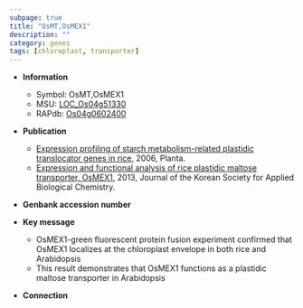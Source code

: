 ```yaml
---
subpage: true
title: "OsMT,OsMEX1"
description: ""
category: genes
tags: [chloroplast, transporter]
---
```


* **Information**  
    + Symbol: OsMT,OsMEX1  
    + MSU: [LOC_Os04g51330](http://rice.plantbiology.msu.edu/cgi-bin/ORF_infopage.cgi?orf=LOC_Os04g51330)  
    + RAPdb: [Os04g0602400](http://rapdb.dna.affrc.go.jp/viewer/gbrowse_details/irgsp1?name=Os04g0602400)  

* **Publication**  
    + [Expression profiling of starch metabolism-related plastidic translocator genes in rice](http://www.ncbi.nlm.nih.gov/pubmed?term=Expression+profiling+of+starch+metabolism-related+plastidic+translocator+genes+in+rice%5BTitle%5D), 2006, Planta.
    + [Expression and functional analysis of rice plastidic maltose transporter, OsMEX1](http://www.ncbi.nlm.nih.gov/pubmed?term=Expression+and+functional+analysis+of+rice+plastidic+maltose+transporter,+OsMEX1%5BTitle%5D), 2013, Journal of the Korean Society for Applied Biological Chemistry.

* **Genbank accession number**  

* **Key message**  
    + OsMEX1-green fluorescent protein fusion experiment confirmed that OsMEX1 localizes at the chloroplast envelope in both rice and Arabidopsis
    + This result demonstrates that OsMEX1 functions as a plastidic maltose transporter in Arabidopsis

* **Connection**  



